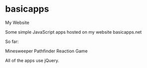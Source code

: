 # basicapps
My Website

Some simple JavaScript apps hosted on my website basicapps.net

So far:

Minesweeper
Pathfinder
Reaction Game

All of the apps use jQuery.
